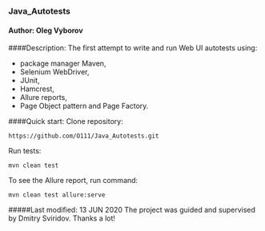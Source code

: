 ### Java_Autotests

#### Author: Oleg Vyborov

####Description:
The first attempt to write and run Web UI autotests using:
* package manager Maven,
* Selenium WebDriver,
* JUnit,
* Hamcrest,
* Allure reports,
* Page Object pattern and Page Factory.

####Quick start:
Clone repository:

``
https://github.com/O111/Java_Autotests.git
``

Run tests:

``
mvn clean test
``

To see the Allure report, run command:

``
mvn clean test allure:serve
``

#####Last modified: 13 JUN 2020
The project was guided and supervised by Dmitry Sviridov. Thanks a lot!